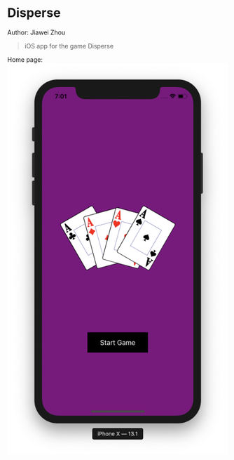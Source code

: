 # Disperse

Author: Jiawei Zhou

> iOS app for the game Disperse

Home page:
<a><img src="https://github.com/jiaweizhou5/Disperse/blob/master/screenshots/home.png" title="home"></a>
